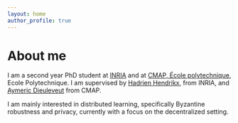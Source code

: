 ```yaml
---
layout: home
author_profile: true
---
```


# About me
I am a second year PhD student at [INRIA](https://www.inria.fr/en) and at [CMAP, École polytechnique](https://portail.polytechnique.edu/cmap/en), Ecole Polytechnique. I am supervised by [Hadrien Hendrikx](https://www.di.ens.fr/hadrien.hendrikx/), from INRIA, and [Aymeric Dieuleveut](http://www.cmap.polytechnique.fr/~aymeric.dieuleveut/) from CMAP.


I am mainly interested in distributed learning, specifically Byzantine robustness and privacy, currently with a focus on the decentralized setting. 
